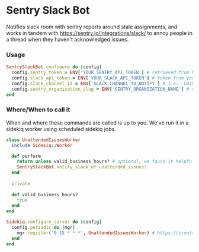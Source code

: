 # Sentry Slack Bot

Notifies slack room with sentry reports around stale assignments, and works in tandem with https://sentry.io/integrations/slack/ to annoy people in a thread when they haven't acknowledged issues.


### Usage

```ruby
SentrySlackBot.configure do |config|
  config.sentry_token = ENV['YOUR_SENTRY_API_TOKEN'] # retrieved from https://sentry.io/api/
  config.slack_api_token = ENV['YOUR_SLACK_API_TOKEN'] # token from your app https://api.slack.com/slack-apps, needs permissions channels:history, channels:read, chat:write:bot, users:read, users:read.email
  config.slack_channel_id = ENV['SLACK_CHANNEL_TO_NOTIFY'] # i.e.- C0J97RLKB if you use https://sentry.io/integrations/slack/ use same channel id
  config.sentry_organization_slug = ENV['SENTRY_ORGANIZATION_NAME'] # slug for your sentry organization. https://sentry.io/<slug>/, required to grab list of projects
end
```

### Where/When to call it

When and where these commands are called is up to you. We've run it in a sidekiq worker using scheduled sidekiq jobs.

```ruby
class UnattendedIssuesWorker
  include Sidekiq::Worker

  def perform
    return unless valid_business_hours? # optional, we found it helpful to NOT notify ourselves continuously unless in office
    SentrySlackBot.notify_slack_of_unattended_issues!
  end
  
  private
  
  def valid_business_hours?
    true
  end
end
```

```ruby
Sidekiq.configure_server do |config|
  config.periodic do |mgr|
    mgr.register('0 15 * * *', UnattendedIssuesWorker) # https://crontab.guru/#0_3_*_*_*
  end
end
```
